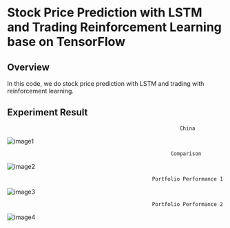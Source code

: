 # Stock Price Prediction with LSTM and Trading Reinforcement Learning base on TensorFlow

## Overview
In this code, we do stock price prediction with LSTM and trading with reinforcement learning.

## Experiment Result
                                                            China
![image1](./images/china.png)

                                                         Comparison
![image2](./images/five.png)

                                                   Portfolio Performance 1
![image3](./images/graph1.png)

                                                   Portfolio Performance 2
![image4](./images/graph2.png)
